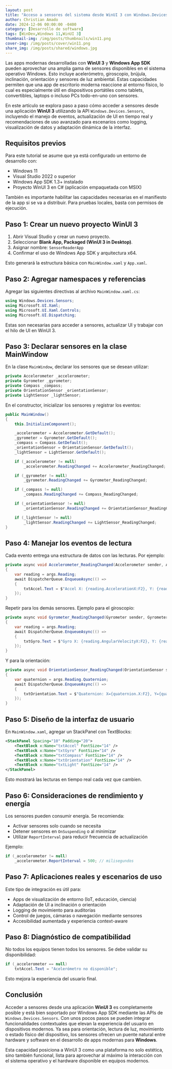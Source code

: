 ```yaml
---
layout: post
title: "Acceso a sensores del sistema desde WinUI 3 con Windows.Devices.Sensors"
author: Christian Amado
date: 2024-12-06 00:00:00 -0400
category: [Desarrollo de software]
tags: [WinDev,Windows 11,WinUI 3]
thumbnail-img: /img/posts/thumbnails/win11.png
cover-img: /img/posts/cover/win11.png
share_img: /img/posts/shared/windows.jpg
---
```


Las apps modernas desarrolladas con **WinUI 3** y **Windows App SDK** pueden aprovechar una amplia gama de sensores disponibles en el sistema operativo Windows. Esto incluye acelerómetro, giroscopio, brújula, inclinación, orientación y sensores de luz ambiental. Estas capacidades permiten que una app de escritorio moderna reaccione al entorno físico, lo cual es especialmente útil en dispositivos portátiles como tablets, convertibles, laptops o incluso PCs todo-en-uno con sensores.

En este artículo se explora paso a paso cómo acceder a sensores desde una aplicación **WinUI 3** utilizando la API `Windows.Devices.Sensors`, incluyendo el manejo de eventos, actualización de UI en tiempo real y recomendaciones de uso avanzado para escenarios como logging, visualización de datos y adaptación dinámica de la interfaz.

<!--more-->

## Requisitos previos

Para este tutorial se asume que ya está configurado un entorno de desarrollo con:

- Windows 11
- Visual Studio 2022 o superior
- Windows App SDK 1.3+ instalado
- Proyecto WinUI 3 en C# (aplicación empaquetada con MSIX)

También es importante habilitar las capacidades necesarias en el manifiesto de la app si se va a distribuir. Para pruebas locales, basta con permisos de ejecución.

## Paso 1: Crear un nuevo proyecto WinUI 3

1. Abrir Visual Studio y crear un nuevo proyecto.
2. Seleccionar **Blank App, Packaged (WinUI 3 in Desktop)**.
3. Asignar nombre: `SensorReaderApp`
4. Confirmar el uso de Windows App SDK y arquitectura x64.

Esto generará la estructura básica con `MainWindow.xaml` y `App.xaml`.

## Paso 2: Agregar namespaces y referencias

Agregar las siguientes directivas al archivo `MainWindow.xaml.cs`:

```csharp
using Windows.Devices.Sensors;
using Microsoft.UI.Xaml;
using Microsoft.UI.Xaml.Controls;
using Microsoft.UI.Dispatching;
```

Estas son necesarias para acceder a sensores, actualizar UI y trabajar con el hilo de UI en WinUI 3.

## Paso 3: Declarar sensores en la clase MainWindow

En la clase `MainWindow`, declarar los sensores que se desean utilizar:

```csharp
private Accelerometer _accelerometer;
private Gyrometer _gyrometer;
private Compass _compass;
private OrientationSensor _orientationSensor;
private LightSensor _lightSensor;
```

En el constructor, inicializar los sensores y registrar los eventos:

```csharp
public MainWindow()
{
    this.InitializeComponent();

    _accelerometer = Accelerometer.GetDefault();
    _gyrometer = Gyrometer.GetDefault();
    _compass = Compass.GetDefault();
    _orientationSensor = OrientationSensor.GetDefault();
    _lightSensor = LightSensor.GetDefault();

    if (_accelerometer != null)
        _accelerometer.ReadingChanged += Accelerometer_ReadingChanged;

    if (_gyrometer != null)
        _gyrometer.ReadingChanged += Gyrometer_ReadingChanged;

    if (_compass != null)
        _compass.ReadingChanged += Compass_ReadingChanged;

    if (_orientationSensor != null)
        _orientationSensor.ReadingChanged += OrientationSensor_ReadingChanged;

    if (_lightSensor != null)
        _lightSensor.ReadingChanged += LightSensor_ReadingChanged;
}
```

## Paso 4: Manejar los eventos de lectura

Cada evento entrega una estructura de datos con las lecturas. Por ejemplo:

```csharp
private async void Accelerometer_ReadingChanged(Accelerometer sender, AccelerometerReadingChangedEventArgs args)
{
    var reading = args.Reading;
    await DispatcherQueue.EnqueueAsync(() =>
    {
        txtAccel.Text = $"Accel X: {reading.AccelerationX:F2}, Y: {reading.AccelerationY:F2}, Z: {reading.AccelerationZ:F2}";
    });
}
```

Repetir para los demás sensores. Ejemplo para el giroscopio:

```csharp
private async void Gyrometer_ReadingChanged(Gyrometer sender, GyrometerReadingChangedEventArgs args)
{
    var reading = args.Reading;
    await DispatcherQueue.EnqueueAsync(() =>
    {
        txtGyro.Text = $"Gyro X: {reading.AngularVelocityX:F2}, Y: {reading.AngularVelocityY:F2}, Z: {reading.AngularVelocityZ:F2}";
    });
}
```

Y para la orientación:

```csharp
private async void OrientationSensor_ReadingChanged(OrientationSensor sender, OrientationSensorReadingChangedEventArgs args)
{
    var quaternion = args.Reading.Quaternion;
    await DispatcherQueue.EnqueueAsync(() =>
    {
        txtOrientation.Text = $"Quaternion: X={quaternion.X:F2}, Y={quaternion.Y:F2}, Z={quaternion.Z:F2}, W={quaternion.W:F2}";
    });
}
```

## Paso 5: Diseño de la interfaz de usuario

En `MainWindow.xaml`, agregar un StackPanel con TextBlocks:

```xml
<StackPanel Spacing="10" Padding="20">
    <TextBlock x:Name="txtAccel" FontSize="14" />
    <TextBlock x:Name="txtGyro" FontSize="14" />
    <TextBlock x:Name="txtCompass" FontSize="14" />
    <TextBlock x:Name="txtOrientation" FontSize="14" />
    <TextBlock x:Name="txtLight" FontSize="14" />
</StackPanel>
```

Esto mostrará las lecturas en tiempo real cada vez que cambien.

## Paso 6: Consideraciones de rendimiento y energía

Los sensores pueden consumir energía. Se recomienda:

- Activar sensores solo cuando se necesita
- Detener sensores en `OnSuspending` o al minimizar
- Utilizar `ReportInterval` para reducir frecuencia de actualización

Ejemplo:

```csharp
if (_accelerometer != null)
    _accelerometer.ReportInterval = 500; // milisegundos
```

## Paso 7: Aplicaciones reales y escenarios de uso

Este tipo de integración es útil para:

- Apps de visualización de entorno (IoT, educación, ciencia)
- Adaptación de UI a inclinación o orientación
- Logging de movimiento para auditorías
- Control de juegos, cámaras o navegación mediante sensores
- Accesibilidad aumentada y experiencia context-aware

## Paso 8: Diagnóstico de compatibilidad

No todos los equipos tienen todos los sensores. Se debe validar su disponibilidad:

```csharp
if (_accelerometer == null)
    txtAccel.Text = "Acelerómetro no disponible";
```

Esto mejora la experiencia del usuario final.

## Conclusión

Acceder a sensores desde una aplicación **WinUI 3** es completamente posible y está bien soportado por Windows App SDK mediante las APIs de `Windows.Devices.Sensors`. Con unos pocos pasos se pueden integrar funcionalidades contextuales que elevan la experiencia del usuario en dispositivos modernos. Ya sea para orientación, lectura de luz, movimiento o estado físico del dispositivo, los sensores ofrecen un puente natural entre hardware y software en el desarrollo de apps modernas para **Windows**.

Esta capacidad posiciona a WinUI 3 como una plataforma no solo estética, sino también funcional, lista para aprovechar al máximo la interacción con el sistema operativo y el hardware disponible en equipos modernos.